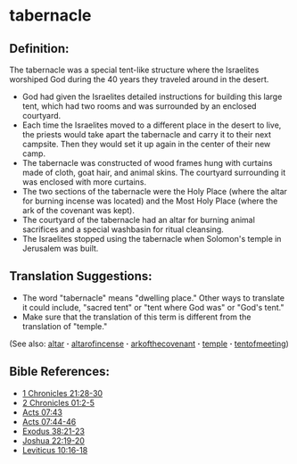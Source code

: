 # tabernacle #

## Definition: ##

The tabernacle was a special tent-like structure where the Israelites worshiped God during the 40 years they traveled around in the desert.

* God had given the Israelites detailed instructions for building this large tent, which had two rooms and was surrounded by an enclosed courtyard.
* Each time the Israelites moved to a different place in the desert to live, the priests would take apart the tabernacle and carry it to their next campsite. Then they would set it up again in the center of their new camp.
* The tabernacle was constructed of wood frames hung with curtains made of cloth, goat hair, and animal skins. The courtyard surrounding it was enclosed with more curtains.
* The two sections of the tabernacle were the Holy Place (where the altar for burning incense was located) and the Most Holy Place (where the ark of the covenant was kept).
* The courtyard of the tabernacle had an altar for burning animal sacrifices and a special washbasin for ritual cleansing.
* The Israelites stopped using the tabernacle when Solomon's temple in Jerusalem was built.

## Translation Suggestions: ##

* The word "tabernacle" means "dwelling place." Other ways to translate it could include, "sacred tent" or "tent where God was" or "God's tent."
* Make sure that the translation of this term is different from the translation of "temple."

(See also: [altar](../other/altar.md) **·** [altarofincense](../other/altarofincense.md) **·** [arkofthecovenant](../other/arkofthecovenant.md) **·** [temple](../kt/temple.md) **·** [tentofmeeting](../other/tentofmeeting.md))

## Bible References: ##

* [1 Chronicles 21:28-30](https://door43.org/en/bible/notes/1ch/21/28)
* [2 Chronicles 01:2-5](https://door43.org/en/bible/notes/2ch/01/02)
* [Acts 07:43](https://door43.org/en/bible/notes/act/07/43)
* [Acts 07:44-46](https://door43.org/en/bible/notes/act/07/44)
* [Exodus 38:21-23](https://door43.org/en/bible/notes/exo/38/21)
* [Joshua 22:19-20](https://door43.org/en/bible/notes/jos/22/19)
* [Leviticus 10:16-18](https://door43.org/en/bible/notes/lev/10/16)
